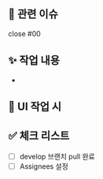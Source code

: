 <!-- PR 타이틀은 브랜치 이름 앞부분 + PR 내용 -->
<!-- ex - Feat: 로그인 UI 추가 -->

## 📌 관련 이슈

<!-- 이슈 완료 전이면 close 없이 #00만 작성해주세요 -->
<!-- 이슈가 없다면 생략해도 좋습니다 -->

close #00

## ✨ 작업 내용

<!-- 작업한 내용을 명확히 요약해주세요 (예: 기능 추가/수정/제거, 리팩토링 등) -->

-

## 📸 UI 작업 시

<!-- 이미지 or 영상 첨부 -->

## ✅ 체크 리스트

<!-- 체크는 [x]로-->

- [ ] develop 브랜치 pull 완료
- [ ] Assignees 설정
